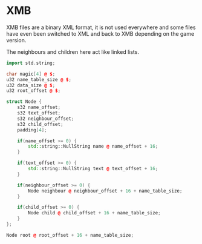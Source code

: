 # XMB

XMB files are a binary XML format, it is not used everywhere and some files have even been switched to XML and back to XMB depending on the game version.

The neighbours and children here act like linked lists.

```cpp
import std.string;

char magic[4] @ $;
u32 name_table_size @ $;
u32 data_size @ $;
u32 root_offset @ $;

struct Node {
    s32 name_offset;
    s32 text_offset;
    s32 neighbour_offset;
    s32 child_offset;
    padding[4];

    if(name_offset >= 0) {
        std::string::NullString name @ name_offset + 16;
    }

    if(text_offset >= 0) {
        std::string::NullString text @ text_offset + 16;
    }

    if(neighbour_offset >= 0) {
        Node neighbour @ neighbour_offset + 16 + name_table_size;
    }

    if(child_offset >= 0) {
        Node child @ child_offset + 16 + name_table_size;
    }
};

Node root @ root_offset + 16 + name_table_size;
```